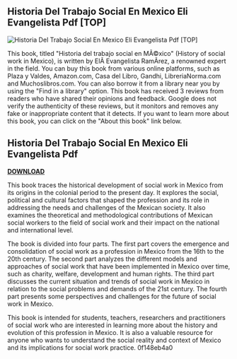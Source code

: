 ## Historia Del Trabajo Social En Mexico Eli Evangelista Pdf [TOP]

 
![Historia Del Trabajo Social En Mexico Eli Evangelista Pdf \[TOP\]](https://encrypted-tbn2.gstatic.com/images?q=tbn:ANd9GcRsvSiIKewCmn0Jv5_MpZh4jbuvq9xfBy-AB6lMZJOCFFwAMjsLW-OXremH)

 
This book, titled "Historia del trabajo social en MÃ©xico" (History of social work in Mexico), is written by ElÃ­ Evangelista RamÃ­rez, a renowned expert in the field. You can buy this book from various online platforms, such as Plaza y Valdes, Amazon.com, Casa del Libro, Gandhi, LibreriaNorma.com and Muchoslibros.com. You can also borrow it from a library near you by using the "Find in a library" option. This book has received 3 reviews from readers who have shared their opinions and feedback. Google does not verify the authenticity of these reviews, but it monitors and removes any fake or inappropriate content that it detects. If you want to learn more about this book, you can click on the "About this book" link below.
 
## Historia Del Trabajo Social En Mexico Eli Evangelista Pdf


[**DOWNLOAD**](https://venemena.blogspot.com/?download=2tMn66)

  
This book traces the historical development of social work in Mexico from its origins in the colonial period to the present day. It explores the social, political and cultural factors that shaped the profession and its role in addressing the needs and challenges of the Mexican society. It also examines the theoretical and methodological contributions of Mexican social workers to the field of social work and their impact on the national and international level.
  
The book is divided into four parts. The first part covers the emergence and consolidation of social work as a profession in Mexico from the 16th to the 20th century. The second part analyzes the different models and approaches of social work that have been implemented in Mexico over time, such as charity, welfare, development and human rights. The third part discusses the current situation and trends of social work in Mexico in relation to the social problems and demands of the 21st century. The fourth part presents some perspectives and challenges for the future of social work in Mexico.
  
This book is intended for students, teachers, researchers and practitioners of social work who are interested in learning more about the history and evolution of this profession in Mexico. It is also a valuable resource for anyone who wants to understand the social reality and context of Mexico and its implications for social work practice.
 0f148eb4a0
